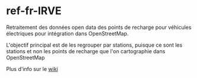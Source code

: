 # ref-fr-IRVE

Retraitement des données open data des points de recharge pour véhicules électriques pour intégration dans OpenStreetMap.

L'objectif principal est de les regrouper par stations, puisque ce sont les stations et non les points de recharge que l'on cartographie dans OpenStreetMap

Plus d'info sur le [wiki](https://wiki.openstreetmap.org/wiki/France/data.gouv.fr/Bornes_de_Recharge_pour_V%C3%A9hicules_%C3%89lectriques)
